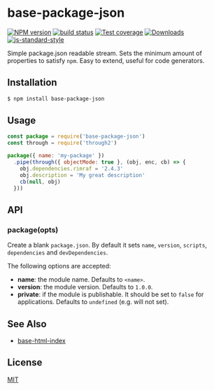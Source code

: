 # base-package-json
[![NPM version][npm-image]][npm-url]
[![build status][travis-image]][travis-url]
[![Test coverage][codecov-image]][codecov-url]
[![Downloads][downloads-image]][downloads-url]
[![js-standard-style][standard-image]][standard-url]

Simple package.json readable stream. Sets the minimum amount of properties to
satisfy `npm`. Easy to extend, useful for code generators.

## Installation
```sh
$ npm install base-package-json
```

## Usage
```js
const package = require('base-package-json')
const through = require('through2')

package({ name: 'my-package' })
  .pipe(through({ objectMode: true }, (obj, enc, cb) => {
    obj.dependencies.rimraf = '2.4.3'
    obj.description = 'My great description'
    cb(null, obj)
  }))
```

## API
### package(opts)
Create a blank `package.json`. By default it sets `name`, `version`, `scripts`,
`dependencies` and `devDependencies`.

The following options are accepted:
- __name__: the module name. Defaults to `<name>`.
- __version__: the module version. Defaults to `1.0.0`.
- __private__: if the module is publishable. It should be set to `false` for
  applications. Defaults to `undefined` (e.g. will not set).

## See Also
- [base-html-index](https://github.com/mattdesl/base-html-index)

## License
[MIT](https://tldrlegal.com/license/mit-license)

[npm-image]: https://img.shields.io/npm/v/base-package-json.svg?style=flat-square
[npm-url]: https://npmjs.org/package/base-package-json
[travis-image]: https://img.shields.io/travis/yoshuawuyts/base-package-json/master.svg?style=flat-square
[travis-url]: https://travis-ci.org/yoshuawuyts/base-package-json
[codecov-image]: https://img.shields.io/codecov/c/github/yoshuawuyts/base-package-json/master.svg?style=flat-square
[codecov-url]: https://codecov.io/github/yoshuawuyts/base-package-json
[downloads-image]: http://img.shields.io/npm/dm/base-package-json.svg?style=flat-square
[downloads-url]: https://npmjs.org/package/base-package-json
[standard-image]: https://img.shields.io/badge/code%20style-standard-brightgreen.svg?style=flat-square
[standard-url]: https://github.com/feross/standard
